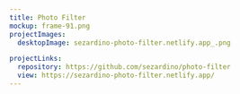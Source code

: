 ```yaml
---
title: Photo Filter
mockup: frame-91.png
projectImages:
  desktopImage: sezardino-photo-filter.netlify.app_.png

projectLinks:
  repository: https://github.com/sezardino/photo-filter
  view: https://sezardino-photo-filter.netlify.app/
---
```


